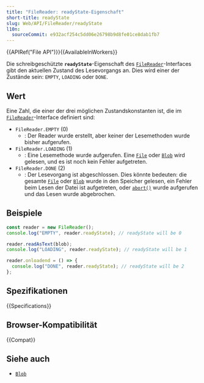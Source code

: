 ```yaml
---
title: "FileReader: readyState-Eigenschaft"
short-title: readyState
slug: Web/API/FileReader/readyState
l10n:
  sourceCommit: e932acf254c5dd06e26798b9d8fe01ce8dab1fb7
---
```


{{APIRef("File API")}}{{AvailableInWorkers}}

Die schreibgeschützte **`readyState`**-Eigenschaft des [`FileReader`](/de/docs/Web/API/FileReader)-Interfaces gibt den aktuellen Zustand des Lesevorgangs an. Dies wird einer der Zustände sein: `EMPTY`, `LOADING` oder `DONE`.

## Wert

Eine Zahl, die einer der drei möglichen Zustandskonstanten ist, die im [`FileReader`](/de/docs/Web/API/FileReader)-Interface definiert sind:

- `FileReader.EMPTY` (0)
  - : Der Reader wurde erstellt, aber keiner der Lesemethoden wurde bisher aufgerufen.
- `FileReader.LOADING` (1)
  - : Eine Lesemethode wurde aufgerufen. Eine [`File`](/de/docs/Web/API/File) oder [`Blob`](/de/docs/Web/API/Blob) wird gelesen, und es ist noch kein Fehler aufgetreten.
- `FileReader.DONE` (2)
  - : Der Lesevorgang ist abgeschlossen. Dies könnte bedeuten: die gesamte [`File`](/de/docs/Web/API/File) oder [`Blob`](/de/docs/Web/API/Blob) wurde in den Speicher gelesen, ein Fehler beim Lesen der Datei ist aufgetreten, oder [`abort()`](/de/docs/Web/API/FileReader/abort) wurde aufgerufen und das Lesen wurde abgebrochen.

## Beispiele

```js
const reader = new FileReader();
console.log("EMPTY", reader.readyState); // readyState will be 0

reader.readAsText(blob);
console.log("LOADING", reader.readyState); // readyState will be 1

reader.onloadend = () => {
  console.log("DONE", reader.readyState); // readyState will be 2
};
```

## Spezifikationen

{{Specifications}}

## Browser-Kompatibilität

{{Compat}}

## Siehe auch

- [`Blob`](/de/docs/Web/API/Blob)
